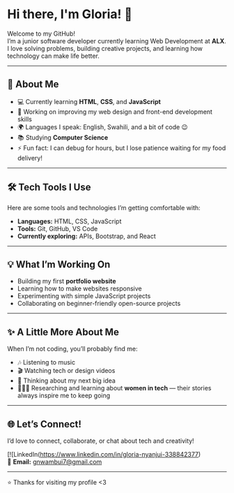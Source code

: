 
# Hi there, I'm Gloria! 👋

Welcome to my GitHub!  
I’m a junior software developer currently learning Web Development at **ALX**.  
I love solving problems, building creative projects, and learning how technology can make life better.

---

## 🌱 About Me

- 💻 Currently learning **HTML**, **CSS**, and **JavaScript**  
- 🎯 Working on improving my web design and front-end development skills  
- 🌍 Languages I speak: English, Swahili, and a bit of code 😉  
- 📚 Studying **Computer Science** 
- ⚡ Fun fact: I can debug for hours, but I lose patience waiting for my food delivery!  

---

## 🛠️ Tech Tools I Use

Here are some tools and technologies I’m getting comfortable with:

- **Languages:** HTML, CSS, JavaScript  
- **Tools:** Git, GitHub, VS Code  
- **Currently exploring:** APIs, Bootstrap, and React  

---

## 💡 What I’m Working On

- Building my first **portfolio website**  
- Learning how to make websites responsive  
- Experimenting with simple JavaScript projects  
- Collaborating on beginner-friendly open-source projects  

---

## ✨ A Little More About Me

When I’m not coding, you’ll probably find me:
- 🎶 Listening to music  
- 🎬 Watching tech or design videos  
- 💭 Thinking about my next big idea  
- 👩🏽‍💻 Researching and learning about **women in tech** — their stories always inspire me to keep going  

---

## 🌐 Let’s Connect!

I’d love to connect, collaborate, or chat about tech and creativity!  

[![LinkedIn(https://www.linkedin.com/in/gloria-nyanjui-338842377)  
📧 **Email:** [gnwambui7@gmail.com](mailto:gnwambui7@gmail.com)

---

⭐ Thanks for visiting my profile <3
